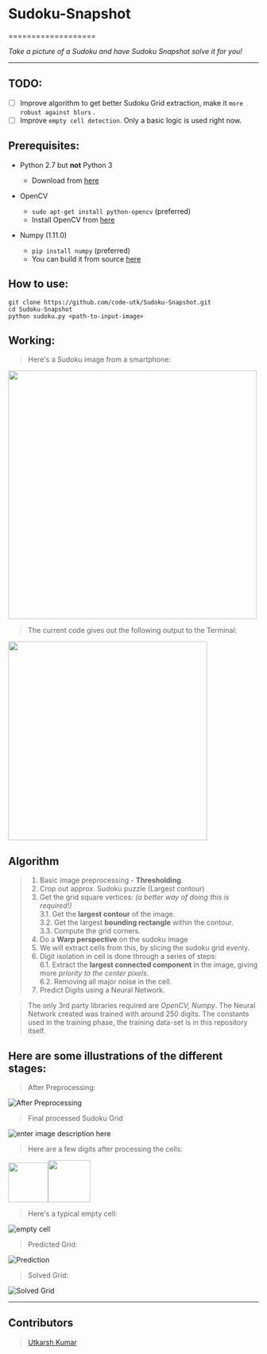 # Sudoku-Snapshot
===================

*Take a picture of a Sudoku and have Sudoku Snapshot solve it for you!*

----------
 TODO:
---------
 - [ ] Improve algorithm to get better Sudoku Grid extraction, make it `more robust against blurs` .
 - [ ] Improve `empty cell detection`. Only a basic logic is used right now.
 
Prerequisites:
-------------

- Python 2.7 but __not__ Python 3
    - Download from [here](https://www.python.org/downloads/)

- OpenCV
    - `sudo apt-get install python-opencv` (preferred)
    - Install OpenCV from [here](http://opencv.org/downloads.html) 

- Numpy (1.11.0)
    - `pip install numpy` (preferred)
    - You can build it from source [here](https://github.com/numpy/numpy)

How to use: 
----------
    git clone https://github.com/code-utk/Sudoku-Snapshot.git
    cd Sudoku-Snapshot
    python sudoku.py <path-to-input-image>
    
Working:
-------
> Here's a Sudoku image from a smartphone:

<img src="images/sudoku.jpg" width=500>
</br>

> The current code gives out the following output to the Terminal:

<img src="images/solved_grid.png" width=400>

Algorithm
-------------

 > 1. Basic image preprocessing - **Thresholding**.
 > 2. Crop out approx. Sudoku puzzle (Largest contour)
 > 3. Get the grid square vertices: *(a better way of doing this is required!)* </br>
   3.1. Get the **largest contour** of the image.</br>
   3.2. Get the largest **bounding rectangle** within the contour.</br>
   3.3. Compute the grid corners. 
> 4. Do a **Warp perspective** on the sudoku image
> 5. We will extract cells from this, by slicing the sudoku grid evenly.
> 6. Digit isolation in cell is done through a series of steps: </br>
    6.1. Extract the **largest connected component** in the image, giving more *priority to the center pixels*. </br>
    6.2. Removing all major noise in the cell. 
> 7.  Predict Digits using a Neural Network. 

> The only 3rd party libraries required are  *OpenCV, Numpy*. The Neural Network created was trained with around 250 digits. The constants used in the training phase, the training data-set is in this repository itself. 


Here are some illustrations of the different stages:
-------

> After Preprocessing:

![After Preprocessing](images/threshold.jpg)

> Final processed Sudoku Grid

![enter image description here](images/final.jpg)

> Here are a few digits after processing the cells:

<img src="images/three.png" width=80><img src="images/eight.png" width=85>

> Here's a typical empty cell:

![empty cell](images/emptycell.png)

>  Predicted Grid:

![Prediction](images/extracted_grid.png)

> Solved Grid:

![Solved Grid](images/solved_grid.png)

----------
Contributors
------------------

> [Utkarsh Kumar](https://github.com/codenow-99) </br>
